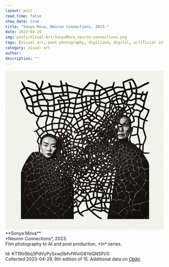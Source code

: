 ```yaml
---
layout: post
read_time: false
show_date: true
title: "Sonya Mova, Neuron Connections, 2023."
date: 2023-04-29
img: posts/Visual-Art/SonyaMova_neuron-connections.png
tags: [visual art, post-photography, digitized, digital, artificial intelligence]
category: visual art
author: 
description: ""
---
```


<img src='./assets/img/posts/Visual-Art/SonyaMova_neuron-connections.png'>

<br>
**Sonya Mova**
<br>*Neuron Connections*, 2023.
<br>Film photography to AI and post production, *In* series.


 <div class="page-separator"></div>

Id: KT19o5bq3PdVyPySxwj5bfvfWxiG8YeQNSPi/0
<br>Collected 2023-04-29, 8th edition of 15. Additional data on [Objkt](https://objkt.com/tokens/KT19o5bq3PdVyPySxwj5bfvfWxiG8YeQNSPi/0).
